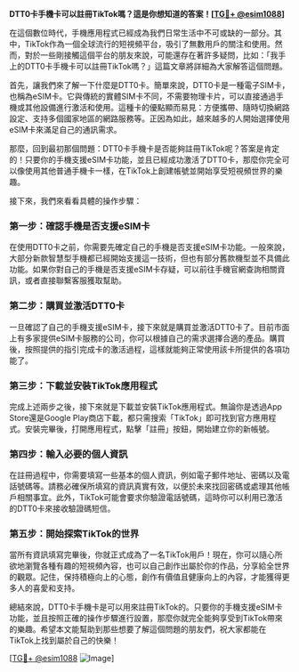 **DTT0卡手機卡可以註冊TikTok嗎？這是你想知道的答案！[[TG💪+ @esim1088](https://t.me/s/esim1088)]**

在這個數位時代，手機應用程式已經成為我們日常生活中不可或缺的一部分。其中，TikTok作為一個全球流行的短視頻平台，吸引了無數用戶的關注和使用。然而，對於一些剛接觸這個平台的朋友來說，可能還存在著許多疑問，比如：「我手上的DTT0卡手機卡可以註冊TikTok嗎？」這篇文章將詳細為大家解答這個問題。

首先，讓我們來了解一下什麼是DTT0卡。簡單來說，DTT0卡是一種電子SIM卡，也稱為eSIM卡。它與傳統的實體SIM卡不同，不需要物理卡片，可以直接通過手機或其他設備進行激活和使用。這種卡的優點顯而易見：方便攜帶、隨時切換網路設定、支持多個國家地區的網路服務等。正因為如此，越來越多的人開始選擇使用eSIM卡來滿足自己的通訊需求。

那麼，回到最初那個問題：DTT0卡手機卡是否能夠註冊TikTok呢？答案是肯定的！只要你的手機支援eSIM卡功能，並且已經成功激活了DTT0卡，那麼你完全可以像使用其他普通手機卡一樣，在TikTok上創建帳號並開始享受短視頻世界的樂趣。

接下來，我們來看看具體的操作步驟：

### 第一步：確認手機是否支援eSIM卡

在使用DTT0卡之前，你需要先確定自己的手機是否支援eSIM卡功能。一般來說，大部分新款智慧型手機都已經開始支援這一技術，但也有部分舊款機型並不具備此功能。如果你對自己的手機是否支援eSIM卡存疑，可以前往手機官網查詢相關資訊，或者直接聯繫客服獲取幫助。

### 第二步：購買並激活DTT0卡

一旦確認了自己的手機支援eSIM卡，接下來就是購買並激活DTT0卡了。目前市面上有多家提供eSIM卡服務的公司，你可以根據自己的需求選擇合適的產品。購買後，按照提供的指引完成卡的激活過程，這樣就能夠正常使用該卡所提供的各項功能了。

### 第三步：下載並安裝TikTok應用程式

完成上述兩步之後，接下來就是下載並安裝TikTok應用程式。無論你是透過App Store還是Google Play商店下載，都只需搜索「TikTok」即可找到官方應用程式。安裝完畢後，打開應用程式，點擊「註冊」按鈕，開始建立你的新帳號。

### 第四步：輸入必要的個人資訊

在註冊過程中，你需要填寫一些基本的個人資訊，例如電子郵件地址、密碼以及電話號碼等。請務必確保所填寫的資訊真實有效，以便於未來找回密碼或處理其他帳戶相關事宜。此外，TikTok可能會要求你驗證電話號碼，這時你可以利用已激活的DTT0卡來接收驗證碼短信。

### 第五步：開始探索TikTok的世界

當所有資訊填寫完畢後，你就正式成為了一名TikTok用戶！現在，你可以隨心所欲地瀏覽各種有趣的短視頻內容，也可以自己創作出屬於你的作品，分享給全世界的觀眾。記住，保持積極向上的心態，創作有價值且健康向上的內容，才能獲得更多人的喜愛和支持。

總結來說，DTT0卡手機卡是可以用來註冊TikTok的。只要你的手機支援eSIM卡功能，並且按照正確的操作步驟進行設置，那麼你就完全能夠享受到TikTok帶來的樂趣。希望本文能幫助到那些想要了解這個問題的朋友們，祝大家都能在TikTok上找到屬於自己的快樂！

[[TG💪+ @esim1088](https://t.me/s/esim1088) ![Image](https://i.postimg.cc/4NQfJmqS/Snipaste-2025-05-13-00-14-12.png)]